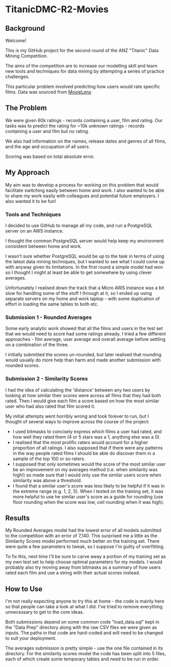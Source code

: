 TitanicDMC-R2-Movies
====================

## Background

Welcome!

This is my GitHub project for the second round of the ANZ "Titanic" Data Mining Competition.

The aims of the competition are to increase our modelling skill and learn new tools and techniques for data
mining by attempting a series of practice challenges.

This particular problem involved predicting how users would rate specific films.  Data was sourced from [MovieLens](http://www.movielens.org)

## The Problem
We were given 60k ratings - records containing a user, film and rating.  Our tasks was to predict the rating for ~10k unknown ratings - records containing a user and film but no rating.

We also had information on the names, release dates and genres of all films, and the age and occupation of all users.

Scoring was based on total absolute error.

## My Approach

My aim was to develop a process for working on this problem that would facilitate switching easily between home and work.
I also wanted to be able to share my work easily with colleagues and potential future employers.
I also wanted it to be fun!

### Tools and Techniques

I decided to use GitHub to manage all my code, and run a PostgreSQL server on an AWS instance.

I thought the common PostgreSQL server would help keep my environment consistent between home and work.

I wasn't sure whether PostgreSQL would be up to the task in terms of using the latest data mining techniques,
but I wanted to see what I could come up with anyway given its limitations.  In the first round a simple model had won
so I thought I might at least be able to get somewhere by using clever averages.

Unfortunately I realised down the track that a Micro AWS instance was a bit slow for handling some of the stuff
I through at it, so I ended up using separate servers on my home and work laptop - with some duplication of effort
in loading the same tables to both etc.

### Submission 1 - Rounded Averages

Some early analytic work showed that all the films and users in the test set that we would need to score
had some ratings already.  I tried a few different approaches - film average, user average and overall average
before settling on a combination of the three.  

I initially submitted the scores un-rounded, but later realised
that rounding would usually do more help than harm and made another submission with rounded scores.

### Submission 2 - Similarity Scores

I had the idea of calculating the 'distance' between any two users by looking at how similar their scores were across
all films that they had both rated.  Then I would give each film a score based on how the most similar user who had
also rated that film scored it.

My initial attempts went horribly wrong and took forever to run, but I thought
of several ways to improve across the course of the project:
* I used bitmasks to concisely express which films a user had rated, and how well they rated them (4 or 5 stars was
a 1, anything else was a 0).
* I realised that the most prolific raters would account for a higher proportion of all ratings.  I also supposed that
if there were any patterns in the way people rated films I should be able do discover them in a sample of the top 100
or so raters.
* I supposed that only sometimes would the score of the most similar user be an improvement on my averages method (i.e. when similarity was
high!) so made sure that I would only use the similar users score when similarity was above a threshold.
* I found that a similar user's score was less likely to be helpful if it was in the extreme range (e.g. 1, 2, 5).  When
I tested on the training set, it was more helpful to use he similar user's score as a guide for rounding (use floor
rounding when the score was low, ceil rounding when it was high).

## Results

My Rounded Averages model had the lowest error of all models submitted to the competition with an error of 7,140.
This surprised me a little as the Similarity Scores model performed much better on the training set.  There were quite
a few parameters to tweak, so I suppose I'm guilty of overfitting.  

To fix this, next time I'll be sure to carve away
a portion of my training set as my own test set to help choose optimal parameters for my models.  I would probably
also try moving away from bitmasks as a summary of how users rated each film and use a string with their actual scores
instead.

## How to Use

I'm not really expecting anyone to try this at home - the code is mainly here so that people can take a look at what
I did.  I've tried to remove everything unnecessary to get to the core ideas.

Both submissions depend on some common code "load_data.sql" kept in the "Data Prep" directory along with the raw CSV files we were
given as inputs.  The paths in that code are hard-coded and will need to be changed to suit your deployment.

The averages submission is pretty simple - use the one file contained in its directory.  For the similarity scores model
the code has been split into 5 files, each of which create some temporary tables and need to be run in order.
